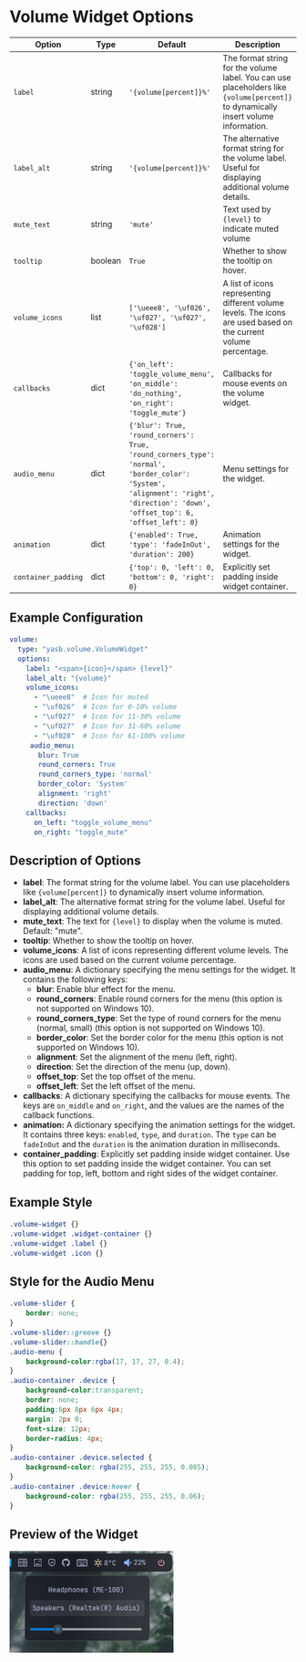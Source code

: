 # Volume Widget Options
| Option       | Type   | Default                                                                 | Description                                                                 |
|--------------|--------|-------------------------------------------------------------------------|-----------------------------------------------------------------------------|
| `label`      | string | `'{volume[percent]}%'`                                                  | The format string for the volume label. You can use placeholders like `{volume[percent]}` to dynamically insert volume information. |
| `label_alt`  | string | `'{volume[percent]}%'`                                                  | The alternative format string for the volume label. Useful for displaying additional volume details. |
| `mute_text` | string  | `'mute'` | Text used by `{level}` to indicate muted volume |
| `tooltip`  | boolean  | `True`        | Whether to show the tooltip on hover. |
| `volume_icons` | list  | `['\ueee8', '\uf026', '\uf027', '\uf027', '\uf028']`                    | A list of icons representing different volume levels. The icons are used based on the current volume percentage. |
| `callbacks`  | dict   | `{'on_left': 'toggle_volume_menu', 'on_middle': 'do_nothing', 'on_right': 'toggle_mute'}`                  | Callbacks for mouse events on the volume widget. |
| `audio_menu` | dict | `{'blur': True, 'round_corners': True, 'round_corners_type': 'normal', 'border_color': 'System', 'alignment': 'right', 'direction': 'down', 'offset_top': 6, 'offset_left': 0}` | Menu settings for the widget. |
| `animation`         | dict    | `{'enabled': True, 'type': 'fadeInOut', 'duration': 200}`               | Animation settings for the widget.                                          |
| `container_padding`  | dict | `{'top': 0, 'left': 0, 'bottom': 0, 'right': 0}`      | Explicitly set padding inside widget container. |

## Example Configuration

```yaml
volume:
  type: "yasb.volume.VolumeWidget"
  options:
    label: "<span>{icon}</span> {level}"
    label_alt: "{volume}"
    volume_icons:
      - "\ueee8"  # Icon for muted
      - "\uf026"  # Icon for 0-10% volume
      - "\uf027"  # Icon for 11-30% volume
      - "\uf027"  # Icon for 31-60% volume
      - "\uf028"  # Icon for 61-100% volume
     audio_menu:
       blur: True
       round_corners: True
       round_corners_type: 'normal'
       border_color: 'System'
       alignment: 'right'
       direction: 'down'
    callbacks:
      on_left: "toggle_volume_menu"
      on_right: "toggle_mute"
```

## Description of Options

- **label**: The format string for the volume label. You can use placeholders like `{volume[percent]}` to dynamically insert volume information.
- **label_alt**: The alternative format string for the volume label. Useful for displaying additional volume details.
- **mute_text**: The text for `{level}` to display when the volume is muted. Default: "mute".
- **tooltip**: Whether to show the tooltip on hover.
- **volume_icons**: A list of icons representing different volume levels. The icons are used based on the current volume percentage.
- **audio_menu**: A dictionary specifying the menu settings for the widget. It contains the following keys:
  - **blur**: Enable blur effect for the menu.
  - **round_corners**: Enable round corners for the menu (this option is not supported on Windows 10).
  - **round_corners_type**: Set the type of round corners for the menu (normal, small) (this option is not supported on Windows 10).
  - **border_color**: Set the border color for the menu (this option is not supported on Windows 10).
  - **alignment**: Set the alignment of the menu (left, right).
  - **direction**: Set the direction of the menu (up, down).
  - **offset_top**: Set the top offset of the menu.
  - **offset_left**: Set the left offset of the menu.
- **callbacks**: A dictionary specifying the callbacks for mouse events. The keys are `on_middle` and `on_right`, and the values are the names of the callback functions.
- **animation:** A dictionary specifying the animation settings for the widget. It contains three keys: `enabled`, `type`, and `duration`. The `type` can be `fadeInOut` and the `duration` is the animation duration in milliseconds.
- **container_padding**: Explicitly set padding inside widget container. Use this option to set padding inside the widget container. You can set padding for top, left, bottom and right sides of the widget container.

## Example Style
```css
.volume-widget {}
.volume-widget .widget-container {}
.volume-widget .label {}
.volume-widget .icon {}
```

## Style for the Audio Menu
```css
.volume-slider {
    border: none;
}
.volume-slider::groove {}
.volume-slider::handle{} 
.audio-menu {
    background-color:rgba(17, 17, 27, 0.4); 
}
.audio-container .device {
    background-color:transparent;
    border: none;
    padding:6px 8px 6px 4px;
    margin: 2px 0;
    font-size: 12px;
    border-radius: 4px;
}
.audio-container .device.selected {
    background-color: rgba(255, 255, 255, 0.085);
}
.audio-container .device:hover {
    background-color: rgba(255, 255, 255, 0.06);
}
```

## Preview of the Widget
![Volume Widget](assets/119849t2-ty6f89d1-as5e-9982-t6d7ddbdda70.png)
